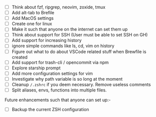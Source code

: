 - [ ] Think about fzf, ripgrep, neovim, zoxide, tmux
- [ ] Add alt-tab to Brefile
- [ ] Add MacOS settings
- [ ] Create one for linux
- [ ] Make it such that anyone on the internet can set them up
- [ ] Think about support for SSH (User must be able to set SSH on GH)
- [ ] Add support for increasing history
- [ ] ignore simple commands like ls, cd, vim on history
- [ ] Figure out what to do about VSCode related stuff when Brewfile is created
- [ ] Add support for trash-cli / opencommit via npm
- [ ] Explore starship prompt
- [ ] Add more configuration settings for vim
- [ ] Investigate why path variable is so long at the moment
- [ ] Cleanup `/.zshrc` if you deem necessary. Remove useless comments
- [ ] Split aliases, envs, functions into multiple files.

Future enhancements such that anyone can set up:-
- [ ] Backup the current ZSH configuration

